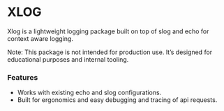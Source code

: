 # XLOG

Xlog is a lightweight logging package built on top of slog and echo for context aware logging.

Note: This package is not intended for production use. It’s designed for educational purposes and internal tooling.

### Features

- Works with existing echo and slog configurations.
- Built for ergonomics and easy debugging and tracing of api requests.
